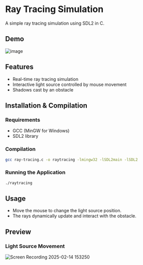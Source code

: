 # Ray Tracing Simulation

A simple ray tracing simulation using SDL2 in C.

## Demo

![image](https://github.com/user-attachments/assets/7cfdf592-1f4b-4e23-981a-e89221ba4b9b)


## Features
- Real-time ray tracing simulation
- Interactive light source controlled by mouse movement
- Shadows cast by an obstacle

## Installation & Compilation

### Requirements
- GCC (MinGW for Windows)
- SDL2 library

### Compilation
```sh
gcc ray-tracing.c -o raytracing -lmingw32 -lSDL2main -lSDL2
```

### Running the Application
```sh
./raytracing
```

## Usage
- Move the mouse to change the light source position.
- The rays dynamically update and interact with the obstacle.

## Preview

### Light Source Movement
![Screen Recording 2025-02-14 153250](https://github.com/user-attachments/assets/965b974c-c829-460f-bab2-62b68398a79e)

